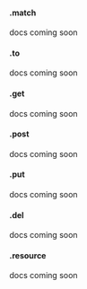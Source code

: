 #### .match
docs coming soon
#### .to
docs coming soon
#### .get
docs coming soon
#### .post
docs coming soon
#### .put
docs coming soon
#### .del
docs coming soon
#### .resource
docs coming soon
